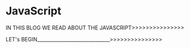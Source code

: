 # JavaScript

IN THIS BLOG WE READ ABOUT THE JAVASCRIPT>>>>>>>>>>>>>>>

LET's BEGIN______________________________>>>>>>>>>>>>>>>
